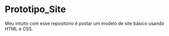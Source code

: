 # Prototipo_Site
Meu intuito com esse repositório é postar um modelo de site básico usando HTML e CSS.
